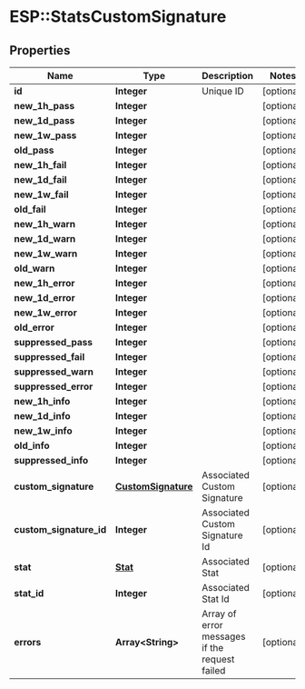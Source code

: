 # ESP::StatsCustomSignature

## Properties
Name | Type | Description | Notes
------------ | ------------- | ------------- | -------------
**id** | **Integer** | Unique ID | [optional] 
**new_1h_pass** | **Integer** |  | [optional] 
**new_1d_pass** | **Integer** |  | [optional] 
**new_1w_pass** | **Integer** |  | [optional] 
**old_pass** | **Integer** |  | [optional] 
**new_1h_fail** | **Integer** |  | [optional] 
**new_1d_fail** | **Integer** |  | [optional] 
**new_1w_fail** | **Integer** |  | [optional] 
**old_fail** | **Integer** |  | [optional] 
**new_1h_warn** | **Integer** |  | [optional] 
**new_1d_warn** | **Integer** |  | [optional] 
**new_1w_warn** | **Integer** |  | [optional] 
**old_warn** | **Integer** |  | [optional] 
**new_1h_error** | **Integer** |  | [optional] 
**new_1d_error** | **Integer** |  | [optional] 
**new_1w_error** | **Integer** |  | [optional] 
**old_error** | **Integer** |  | [optional] 
**suppressed_pass** | **Integer** |  | [optional] 
**suppressed_fail** | **Integer** |  | [optional] 
**suppressed_warn** | **Integer** |  | [optional] 
**suppressed_error** | **Integer** |  | [optional] 
**new_1h_info** | **Integer** |  | [optional] 
**new_1d_info** | **Integer** |  | [optional] 
**new_1w_info** | **Integer** |  | [optional] 
**old_info** | **Integer** |  | [optional] 
**suppressed_info** | **Integer** |  | [optional] 
**custom_signature** | [**CustomSignature**](CustomSignature.md) | Associated Custom Signature | [optional] 
**custom_signature_id** | **Integer** | Associated Custom Signature Id | [optional] 
**stat** | [**Stat**](Stat.md) | Associated Stat | [optional] 
**stat_id** | **Integer** | Associated Stat Id | [optional] 
**errors** | **Array&lt;String&gt;** | Array of error messages if the request failed | [optional] 


